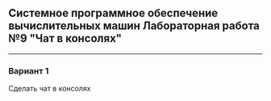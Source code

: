 ## Системное программное обеспечение вычислительных машин Лабораторная работа №9 "Чат в консолях"

___

### Вариант 1
Сделать чат в консолях